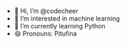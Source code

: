 - 👋 Hi, I’m @codecheer
- 👀 I’m interested in machine learning
- 🌱 I’m currently learning Python
- 😄 Pronouns: Pitufina
